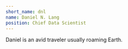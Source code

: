 ```yaml
---
short_name: dnl
name: Daniel N. Lang
position: Chief Data Scientist
---
```

Daniel is an avid traveler usually roaming Earth.